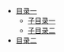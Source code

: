 * [目录一](chapter1/README.md)
  * [子目录一](chapter1/section1.1.md)
  * [子目录二](chapter1/section1.2.md)
* [目录二](chapter2/README.md)